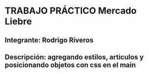 # TRABAJO PRÁCTICO Mercado Liebre
## Integrante: Rodrigo Riveros
## Descripción: agregando estilos, articulos y posicionando objetos con css en el main
